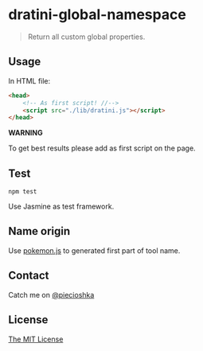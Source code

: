 # dratini-global-namespace

> Return all custom global properties.

## Usage

In HTML file:

```html
<head>
    <!-- As first script! //-->
    <script src="./lib/dratini.js"></script>
</head>
```

**WARNING**

To get best results please add as first script on the page.

## Test

```
npm test
```

Use Jasmine as test framework.

## Name origin

Use [pokemon.js](https://github.com/piecioshka/pokemon.js) to generated first part of tool name.

## Contact

Catch me on [@piecioshka](http://twitter.com/piecioshka)

## License

[The MIT License](http://piecioshka.mit-license.org)
